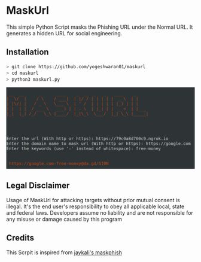 # MaskUrl

This simple Python Script masks the Phishing URL under the Normal URL. It generates a hidden URL for social engineering.

## Installation

```bash
> git clone https://github.com/yogeshwaran01/maskurl
> cd maskurl
> python3 maskurl.py
```

![example](sample.png)

## Legal Disclaimer

Usage of MaskUrl for attacking targets without prior mutual consent is illegal. It's the end user's responsibility to obey all applicable local, state and federal laws. Developers assume no liability and are not responsible for any misuse or damage caused by this program

## Credits

This Scrpit is inspired from [jaykali's maskphish](https://github.com/jaykali/maskphish)
